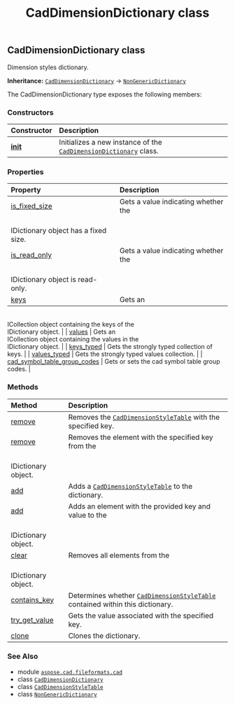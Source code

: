 ﻿---
title: CadDimensionDictionary class
second_title: Aspose.CAD for Python via .NET API References
description: 
type: docs
weight: 120
url: /python-net/aspose.cad.fileformats.cad/caddimensiondictionary/
is_root: false
---

## CadDimensionDictionary class

Dimension styles dictionary.



**Inheritance:** [`CadDimensionDictionary`](/cad/python-net/aspose.cad.fileformats.cad/caddimensiondictionary) → 
[`NonGenericDictionary`](/cad/python-net/aspose.cad/nongenericdictionary)



The CadDimensionDictionary type exposes the following members:

### Constructors
| Constructor | Description |
| :- | :- |
| [__init__](/cad/python-net/aspose.cad.fileformats.cad/caddimensiondictionary/__init__/#) | Initializes a new instance of the [`CadDimensionDictionary`](/cad/python-net/aspose.cad.fileformats.cad/caddimensiondictionary) class. |


### Properties
| Property | Description |
| :- | :- |
| [is_fixed_size](/cad/python-net/aspose.cad.fileformats.cad/caddimensiondictionary/is_fixed_size) | Gets a value indicating whether the <br/>IDictionary object has a fixed size. |
| [is_read_only](/cad/python-net/aspose.cad.fileformats.cad/caddimensiondictionary/is_read_only) | Gets a value indicating whether the <br/>IDictionary object is read-only. |
| [keys](/cad/python-net/aspose.cad.fileformats.cad/caddimensiondictionary/keys) | Gets an <br/>ICollection object containing the keys of the <br/>IDictionary object. |
| [values](/cad/python-net/aspose.cad.fileformats.cad/caddimensiondictionary/values) | Gets an <br/>ICollection object containing the values in the <br/>IDictionary object. |
| [keys_typed](/cad/python-net/aspose.cad.fileformats.cad/caddimensiondictionary/keys_typed) | Gets the strongly typed collection of keys. |
| [values_typed](/cad/python-net/aspose.cad.fileformats.cad/caddimensiondictionary/values_typed) | Gets the strongly typed values collection. |
| [cad_symbol_table_group_codes](/cad/python-net/aspose.cad.fileformats.cad/caddimensiondictionary/cad_symbol_table_group_codes) | Gets or sets the cad symbol table group codes. |


### Methods
| Method | Description |
| :- | :- |
| [remove](/cad/python-net/aspose.cad.fileformats.cad/caddimensiondictionary/remove/#str) | Removes the [`CadDimensionStyleTable`](/cad/python-net/aspose.cad.fileformats.cad.cadtables/caddimensionstyletable) with the specified key. |
| [remove](/cad/python-net/aspose.cad.fileformats.cad/caddimensiondictionary/remove/#any) | Removes the element with the specified key from the <br/>IDictionary object. |
| [add](/cad/python-net/aspose.cad.fileformats.cad/caddimensiondictionary/add/#str-aspose.cad.fileformats.cad.cadtables.CadDimensionStyleTable) | Adds a [`CadDimensionStyleTable`](/cad/python-net/aspose.cad.fileformats.cad.cadtables/caddimensionstyletable) to the dictionary. |
| [add](/cad/python-net/aspose.cad.fileformats.cad/caddimensiondictionary/add/#any-any) | Adds an element with the provided key and value to the <br/>IDictionary object. |
| [clear](/cad/python-net/aspose.cad.fileformats.cad/caddimensiondictionary/clear/#) | Removes all elements from the <br/>IDictionary object. |
| [contains_key](/cad/python-net/aspose.cad.fileformats.cad/caddimensiondictionary/contains_key/#str) | Determines whether [`CadDimensionStyleTable`](/cad/python-net/aspose.cad.fileformats.cad.cadtables/caddimensionstyletable) contained within this dictionary. |
| [try_get_value](/cad/python-net/aspose.cad.fileformats.cad/caddimensiondictionary/try_get_value/#str-any) | Gets the value associated with the specified key. |
| [clone](/cad/python-net/aspose.cad.fileformats.cad/caddimensiondictionary/clone/#) | Clones the dictionary. |



### See Also
* module [`aspose.cad.fileformats.cad`](..)
* class [`CadDimensionDictionary`](/cad/python-net/aspose.cad.fileformats.cad/caddimensiondictionary)
* class [`CadDimensionStyleTable`](/cad/python-net/aspose.cad.fileformats.cad.cadtables/caddimensionstyletable)
* class [`NonGenericDictionary`](/cad/python-net/aspose.cad/nongenericdictionary)
